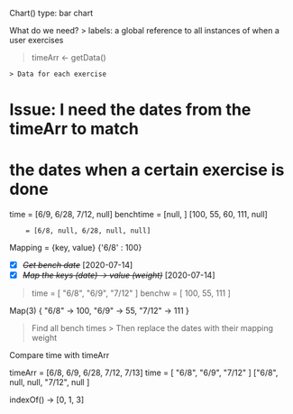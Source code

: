 Chart()
    type: bar chart

What do we need?
    > labels: a global reference to all instances
    of when a user exercises
> timeArr <- getData()

    > Data for each exercise
# Issue: I need the dates from the timeArr to match
# the dates when a certain exercise is done




time  = [6/9, 6/28, 7/12, null]
benchtime = [null, ]
          [100, 55, 60, 111, null]

        = [6/8, null, 6/28, null, null]

Mapping = {key, value}
          {'6/8' : 100}

* [X] ~~*Get bench date*~~ [2020-07-14]
* [X] ~~*Map the keys (date) -> value (weight)*~~ [2020-07-14]
> time = [ "6/8", "6/9", "7/12" ]
> benchw = [ 100, 55, 111 ]

Map(3) { "6/8" → 100, "6/9" → 55, "7/12" → 111 }

> Find all bench times
    > Then replace the dates with their mapping weight

Compare time with timeArr

timeArr = [6/8, 6/9, 6/28, 7/12, 7/13]
time = [ "6/8", "6/9", "7/12" ]
 ["6/8", null, null, "7/12", null ]

 indexOf() ->  [0, 1, 3]
